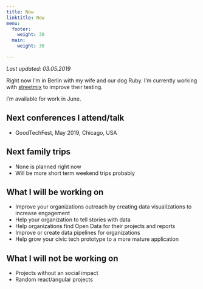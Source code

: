 ```yaml
---
title: Now
linktitle: Now
menu:
  footer:
    weight: 30
  main:
    weight: 30

---
```

_Last updated: 03.05.2019_

Right now I’m in Berlin with my wife and our dog Ruby. I’m currently working with [streetmix](https://streetmix.net) to improve their testing.

I’m available for work in June.

## Next conferences I attend/talk

* GoodTechFest, May 2019, Chicago, USA

## Next family trips

* None is planned right now
* Will be more short term weekend trips probably

## What I will be working on

* Improve your organizations outreach by creating data visualizations to increase engagement
* Help your organization to tell stories with data
* Help organizations find Open Data for their projects and reports
* Improve or create data pipelines for organizations
* Help grow your civic tech prototype to a more mature application

## What I will not be working on

* Projects without an social impact
* Random react/angular projects